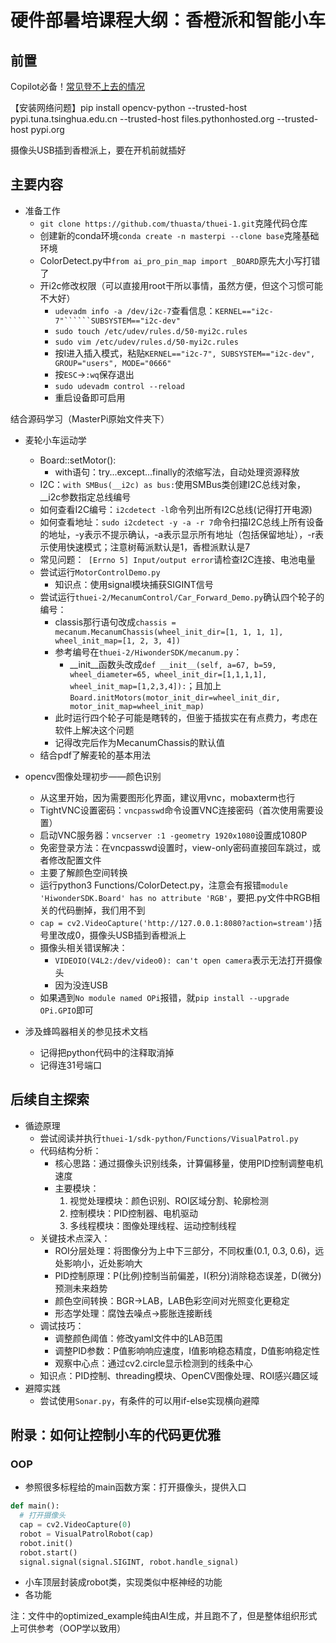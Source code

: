 # 硬件部暑培课程大纲：香橙派和智能小车
## 前置

Copilot必备！[常见登不上去的情况](https://zhuanlan.zhihu.com/p/1908234855482889076)

【安装网络问题】pip install opencv-python --trusted-host pypi.tuna.tsinghua.edu.cn --trusted-host files.pythonhosted.org --trusted-host pypi.org

摄像头USB插到香橙派上，要在开机前就插好

## 主要内容
- 准备工作
  - ```git clone https://github.com/thuasta/thuei-1.git```克隆代码仓库
  - 创建新的conda环境```conda create -n masterpi --clone base```克隆基础环境
  - ColorDetect.py中```from ai_pro_pin_map import _BOARD```原先大小写打错了
  - 开i2c修改权限（可以直接用root干所以事情，虽然方便，但这个习惯可能不大好）
    - ```udevadm info -a /dev/i2c-7```查看信息：```KERNEL=="i2c-7"``````SUBSYSTEM=="i2c-dev"```
    - ```sudo touch /etc/udev/rules.d/50-myi2c.rules```
    - ```sudo vim /etc/udev/rules.d/50-myi2c.rules```
    - 按I进入插入模式，粘贴```KERNEL=="i2c-7", SUBSYSTEM=="i2c-dev", GROUP="users", MODE="0666"```
    - 按```ESC```->```:wq```保存退出
    - ```sudo udevadm control --reload```
    - 重启设备即可启用

结合源码学习（MasterPi原始文件夹下）

- 麦轮小车运动学
  - Board::setMotor():
    - with语句：try...except...finally的浓缩写法，自动处理资源释放
  - I2C：```with SMBus(__i2c) as bus:```使用SMBus类创建I2C总线对象，__i2c参数指定总线编号
  - 如何查看I2C编号：```i2cdetect -l```命令列出所有I2C总线(记得打开电源)
  - 如何查看地址：```sudo i2cdetect -y -a -r 7```命令扫描I2C总线上所有设备的地址，-y表示不提示确认，-a表示显示所有地址（包括保留地址），-r表示使用快速模式；注意树莓派默认是1，香橙派默认是7
  - 常见问题：``` [Errno 5] Input/output error```请检查I2C连接、电池电量
  - 尝试运行```MotorControlDemo.py```
    - 知识点：使用signal模块捕获SIGINT信号​
  - 尝试运行```thuei-2/MecanumControl/Car_Forward_Demo.py```确认四个轮子的编号：
    - classis那行语句改成```chassis = mecanum.MecanumChassis(wheel_init_dir=[1, 1, 1, 1], wheel_init_map=[1, 2, 3, 4])```
    - 参考编号在```thuei-2/HiwonderSDK/mecanum.py```：
      - __init__函数头改成```def __init__(self, a=67, b=59, wheel_diameter=65, wheel_init_dir=[1,1,1,1], wheel_init_map=[1,2,3,4]):```；且加上```Board.initMotors(motor_init_dir=wheel_init_dir, motor_init_map=wheel_init_map)```
    - 此时运行四个轮子可能是瞎转的，但鉴于插拔实在有点费力，考虑在软件上解决这个问题
    - 记得改完后作为MecanumChassis的默认值
  - 结合pdf了解麦轮的基本用法

- opencv图像处理初步——颜色识别
  - 从这里开始，因为需要图形化界面，建议用vnc，mobaxterm也行
  - TightVNC设置密码：```vncpasswd```命令设置VNC连接密码（首次使用需要设置）
  - 启动VNC服务器：```vncserver :1 -geometry 1920x1080```设置成1080P
  - 免密登录方法：在vncpasswd设置时，view-only密码直接回车跳过，或者修改配置文件
  - 主要了解颜色空间转换
  - 运行python3 Functions/ColorDetect.py，注意会有报错```module 'HiwonderSDK.Board' has no attribute 'RGB'```，要把.py文件中RGB相关的代码删掉，我们用不到
  - ```cap = cv2.VideoCapture('http://127.0.0.1:8080?action=stream')```括号里改成0，摄像头USB插到香橙派上
  - 摄像头相关错误解决：
    - ```VIDEOIO(V4L2:/dev/video0): can't open camera```表示无法打开摄像头
    - 因为没连USB
  - 如果遇到```No module named OPi```报错，就```pip install --upgrade OPi.GPIO```即可
- 涉及蜂鸣器相关的参见技术文档
  - 记得把python代码中的注释取消掉
  - 记得连31号端口

## 后续自主探索
  - 循迹原理
    - 尝试阅读并执行```thuei-1/sdk-python/Functions/VisualPatrol.py```
    - 代码结构分析：
      - 核心思路：通过摄像头识别线条，计算偏移量，使用PID控制调整电机速度
      - 主要模块：
        1. 视觉处理模块：颜色识别、ROI区域分割、轮廓检测
        2. 控制模块：PID控制器、电机驱动
        3. 多线程模块：图像处理线程、运动控制线程
    - 关键技术点深入：
      - ROI分层处理：将图像分为上中下三部分，不同权重(0.1, 0.3, 0.6)，远处影响小，近处影响大
      - PID控制原理：P(比例)控制当前偏差，I(积分)消除稳态误差，D(微分)预测未来趋势
      - 颜色空间转换：BGR→LAB，LAB色彩空间对光照变化更稳定
      - 形态学处理：腐蚀去噪点→膨胀连接断线
    - 调试技巧：
      - 调整颜色阈值：修改yaml文件中的LAB范围
      - 调整PID参数：P值影响响应速度，I值影响稳态精度，D值影响稳定性
      - 观察中心点：通过cv2.circle显示检测到的线条中心
    - 知识点：PID控制、threading模块、OpenCV图像处理、ROI感兴趣区域
  - 避障实践
    - 尝试使用```Sonar.py```，有条件的可以用if-else实现横向避障

## 附录：如何让控制小车的代码更优雅

### OOP
  - 参照很多标程给的main函数方案：打开摄像头，提供入口
```python
def main():
  # 打开摄像头
  cap = cv2.VideoCapture(0)
  robot = VisualPatrolRobot(cap)
  robot.init()
  robot.start()
  signal.signal(signal.SIGINT, robot.handle_signal)
```
  - 小车顶层封装成robot类，实现类似中枢神经的功能
  - 各功能

注：文件中的optimized_example纯由AI生成，并且跑不了，但是整体组织形式上可供参考（OOP学以致用）

